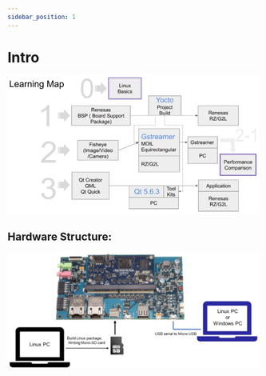 ```yaml
---
sidebar_position: 1
---
```


# Intro
![](./img/learningMap.png)

## Hardware Structure:
![](./img/hardware.png)
